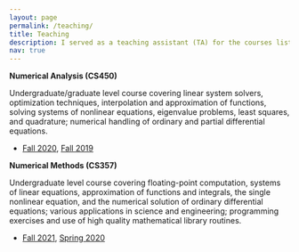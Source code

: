 ```yaml
---
layout: page
permalink: /teaching/
title: Teaching
description: I served as a teaching assistant (TA) for the courses listed below. My dutites included leading discussion sessions, holding office hours, and course content creation.
nav: true
---
```



**Numerical Analysis (CS450)**

Undergraduate/graduate level course covering linear system solvers, optimization techniques, interpolation and approximation of functions, solving systems of nonlinear equations, eigenvalue problems, least squares, and quadrature; numerical handling of ordinary and partial differential equations.
  - [Fall 2020](https://relate.cs.illinois.edu/course/cs450-s21/), [Fall 2019](https://relate.cs.illinois.edu/course/cs450-f19/)

**Numerical Methods (CS357)**

Undergraduate level course covering floating-point computation, systems of linear equations, approximation of functions and integrals, the single nonlinear equation, and the numerical solution of ordinary differential equations; various applications in science and engineering; programming exercises and use of high quality mathematical library routines.
  - [Fall 2021](https://courses.grainger.illinois.edu/cs357/fa2021/), [Spring 2020](https://courses.grainger.illinois.edu/cs357/fa2020/)

